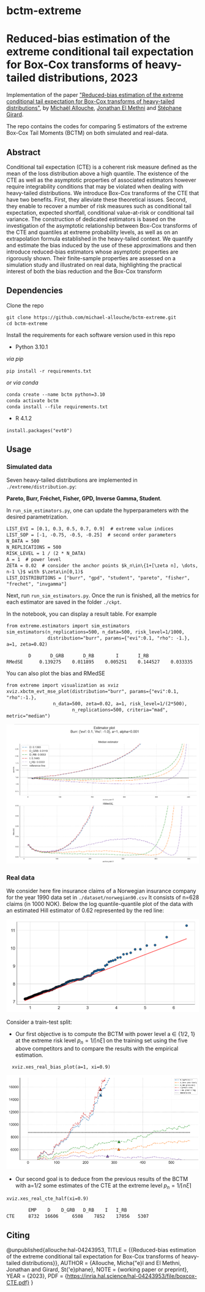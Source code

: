 # bctm-extreme

# Reduced-bias estimation of the extreme conditional tail  expectation for Box-Cox transforms of heavy-tailed distributions, 2023
Implementation of the paper ["Reduced-bias estimation of the extreme conditional tail  expectation for Box-Cox transforms of heavy-tailed distributions"](https://hal.inria.fr/hal-03266676v3/document),
by [Michaël Allouche](www.linkedin.com/in/michaël-allouche-3049b7108),  [Jonathan El Methni](https://scholar.google.fr/citations?user=JjjH8N8AAAAJ&hl=fr) and [Stéphane Girard](http://mistis.inrialpes.fr/people/girard/).

The repo contains the codes for comparing 5 estimators of the extreme Box-Cox Tail Moments (BCTM) on both simulated and real-data.

## Abstract
Conditional tail expectation (CTE) is a coherent risk measure defined as the mean of the loss distribution above a high quantile. 
The existence of the CTE as well as the asymptotic properties of associated estimators however require integrability conditions that may be violated 
when dealing with heavy-tailed distributions. We introduce Box-Cox transforms of the CTE that have two benefits. First, they alleviate
these theoretical issues.
Second, they enable to recover a number of risk measures such as conditional tail expectation, expected shortfall, conditional value-at-risk or conditional tail variance.
The construction of dedicated estimators is based on the investigation of the asymptotic relationship between Box-Cox transforms of the CTE and quantiles at extreme probability levels, as well as on an extrapolation formula established in the heavy-tailed context. We quantify and estimate the bias induced by the use of these approximations and then introduce reduced-bias estimators whose asymptotic properties are rigorously shown. Their finite-sample properties are assessed on a simulation study and illustrated on real data, highlighting the practical interest of both the bias reduction and the Box-Cox transform


## Dependencies
Clone the repo

```
git clone https://github.com/michael-allouche/bctm-extreme.git
cd bctm-extreme
```


Install the requirements for each software version used in this repo
- Python 3.10.1

_via pip_

`pip install -r requirements.txt`

_or via conda_

```
conda create --name bctm python=3.10
conda activate bctm
conda install --file requirements.txt
```

- R 4.1.2

`install.packages("evt0")`

## Usage

### Simulated data
Seven heavy-tailed distributions are implemented in `./extreme/distribution.py`:

**Pareto, Burr, Fréchet, Fisher, GPD, Inverse Gamma, Student**.

In `run_sim_estimators.py`, one can update the hyperparameters with the desired parametrization. 
```
LIST_EVI = [0.1, 0.3, 0.5, 0.7, 0.9]  # extreme value indices
LIST_SOP = [-1, -0.75, -0.5, -0.25]  # second order parameters
N_DATA = 500
N_REPLICATIONS = 500
RISK_LEVEL = 1 / (2 * N_DATA)
A = 1  # power level
ZETA = 0.02  # consider the anchor points $k_n\in\{1+[\zeta n], \dots, n-1 \}$ with $\zeta\in[0,1)$
LIST_DISTRIBUTIONS = ["burr", "gpd", "student", "pareto", "fisher", "frechet", "invgamma"]
```

Next, run `run_sim_estimators.py`. Once the run is finished, all the metrics for each estimator are saved in the folder `./ckpt`.

In the notebook, you can display a result table. For example

```
from extreme.estimators import sim_estimators 
sim_estimators(n_replications=500, n_data=500, risk_level=1/1000, 
               distribution="burr", params={"evi":0.1, "rho": -1.}, a=1, zeta=0.02)
```
```
		D		D_GRB		D_RB		I		I_RB
RMedSE		0.139275	0.011895	0.005251	0.144527	0.033335
```
You can also plot the bias and RMedSE

```
from extreme import visualization as xviz
xviz.xbctm_evt_mse_plot(distribution="burr", params={"evi":0.1, "rho":-1.}, 
                 n_data=500, zeta=0.02, a=1, risk_level=1/(2*500),
                        n_replications=500, criteria="mad", metric="median")
```
![simulations](imgs/readme/readme_estimation.png)


### Real data
We consider here fire insurance claims of a Norwegian insurance company for the year 1990 data set in `./dataset/norwegian90.csv`
It consists of n=628 claims (in 1000 NOK). Below the log quantile-quantile plot of the data with an estimated Hill estimator of 0.62 represented by the red line:

![loglog](imgs/readme/readme_loglog.png)

Consider a train-test split:

- Our first objective is to compute the BCTM with power level a ∈ {1/2, 1} at the extreme risk level $p_n = 1/\lceil n\xi\rceil$
on the training set using the five above competitors and to compare the results with the empirical estimation.
```
  xviz.xes_real_bias_plot(a=1, xi=0.9)
  ```
![real](imgs/readme/readme_bias_a1.png)


- Our second goal is to deduce from the previous results of the BCTM with a=1/2 some estimates of the CTE at the extreme level $p_n=1/\lceil n\xi\rceil$
```
xviz.xes_real_cte_half(xi=0.9)
```



            EMP    D	D_GRB	D_RB	I	I_RB
    CTE     8732  16606     6508    7852    17056   5307


## Citing
@unpublished{allouche:hal-04243953,
  TITLE = {{Reduced-bias estimation of the extreme conditional tail  expectation for Box-Cox transforms of heavy-tailed distributions}},
  AUTHOR = {Allouche, Micha{\"e}l and El Methni, Jonathan and Girard, St{\'e}phane},
  NOTE = {working paper or preprint},
  YEAR = {2023},
  PDF = {https://inria.hal.science/hal-04243953/file/boxcox-CTE.pdf}
}